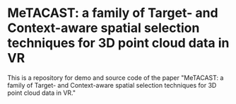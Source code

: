 MeTACAST: a family of Target- and Context-aware spatial selection techniques for 3D point cloud data in VR
======
This is a repository for demo and source code of the paper "MeTACAST: a family of Target- and Context-aware spatial selection techniques for 3D point cloud data in VR." 